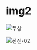 # img2
![두상](https://user-images.githubusercontent.com/111984910/189950177-d348b2e9-5c45-44d1-8021-e9769d4ea1cc.png)

![전신-02](https://user-images.githubusercontent.com/111984910/189994221-f8dfa2e5-45a4-414d-81a2-4e0ab5e481d9.png)

